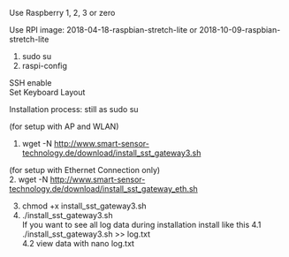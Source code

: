 Use Raspberry 1, 2, 3 or zero

Use RPI image:
2018-04-18-raspbian-stretch-lite
or 
2018-10-09-raspbian-stretch-lite

1. sudo su
2. raspi-config

SSH enable<br>
Set Keyboard Layout 

Installation process:
still as sudo su

(for setup with AP and WLAN)<br>
1. wget -N http://www.smart-sensor-technology.de/download/install_sst_gateway3.sh<br>

(for setup with Ethernet Connection only)<br>
2. wget -N http://www.smart-sensor-technology.de/download/install_sst_gateway_eth.sh<br>

3. chmod +x install_sst_gateway3.sh						
4. ./install_sst_gateway3.sh		
If you want to see all log data during installation install like this
4.1 ./install_sst_gateway3.sh >> log.txt			
4.2 view data with nano log.txt
